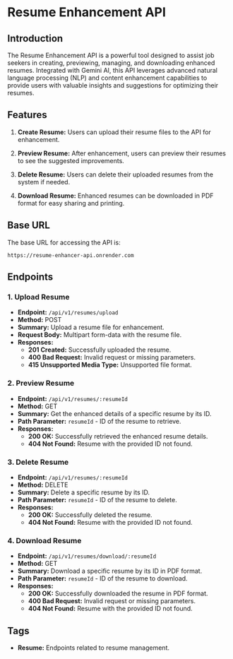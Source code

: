 # Resume Enhancement API

## Introduction

The Resume Enhancement API is a powerful tool designed to assist job seekers in creating, previewing, managing, and downloading enhanced resumes. Integrated with Gemini AI, this API leverages advanced natural language processing (NLP) and content enhancement capabilities to provide users with valuable insights and suggestions for optimizing their resumes.

## Features

1. **Create Resume:** Users can upload their resume files to the API for enhancement.

2. **Preview Resume:** After enhancement, users can preview their resumes to see the suggested improvements.

3. **Delete Resume:** Users can delete their uploaded resumes from the system if needed.

4. **Download Resume:** Enhanced resumes can be downloaded in PDF format for easy sharing and printing.

## Base URL

The base URL for accessing the API is:

```
https://resume-enhancer-api.onrender.com
```

## Endpoints

### 1. Upload Resume

- **Endpoint:** `/api/v1/resumes/upload`
- **Method:** POST
- **Summary:** Upload a resume file for enhancement.
- **Request Body:** Multipart form-data with the resume file.
- **Responses:**
  - **201 Created:** Successfully uploaded the resume.
  - **400 Bad Request:** Invalid request or missing parameters.
  - **415 Unsupported Media Type:** Unsupported file format.

### 2. Preview Resume

- **Endpoint:** `/api/v1/resumes/:resumeId`
- **Method:** GET
- **Summary:** Get the enhanced details of a specific resume by its ID.
- **Path Parameter:** `resumeId` - ID of the resume to retrieve.
- **Responses:**
  - **200 OK:** Successfully retrieved the enhanced resume details.
  - **404 Not Found:** Resume with the provided ID not found.

### 3. Delete Resume

- **Endpoint:** `/api/v1/resumes/:resumeId`
- **Method:** DELETE
- **Summary:** Delete a specific resume by its ID.
- **Path Parameter:** `resumeId` - ID of the resume to delete.
- **Responses:**
  - **200 OK:** Successfully deleted the resume.
  - **404 Not Found:** Resume with the provided ID not found.

### 4. Download Resume

- **Endpoint:** `/api/v1/resumes/download/:resumeId`
- **Method:** GET
- **Summary:** Download a specific resume by its ID in PDF format.
- **Path Parameter:** `resumeId` - ID of the resume to download.
- **Responses:**
  - **200 OK:** Successfully downloaded the resume in PDF format.
  - **400 Bad Request:** Invalid request or missing parameters.
  - **404 Not Found:** Resume with the provided ID not found.

## Tags

- **Resume:** Endpoints related to resume management.




